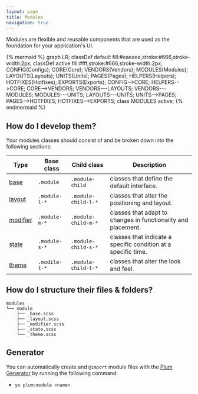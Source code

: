 ```yaml
---
layout: page
title: Modules
navigation: true
---
```


Modules are flexible and reusable components that are used as the foundation for your application's UI.

{% mermaid %}
graph LR;
    classDef default fill:#eaeaea,stroke:#666,stroke-width:2px;
    classDef active fill:#fff,stroke:#666,stroke-width:2px;
    CONFIG(Configs);
    CORE(Core);
    VENDORS(Vendors);
    MODULES(Modules);
    LAYOUTS(Layouts);
    UNITS(Units);
    PAGES(Pages);
    HELPERS(Helpers);
    HOTFIXES(Hotfixes);
    EXPORTS(Exports);
    CONFIG-->CORE;
    HELPERS-->CORE;
    CORE-->VENDORS;
    VENDORS---LAYOUTS;
    VENDORS---MODULES;
    MODULES---UNITS;
    LAYOUTS---UNITS;
    UNITS-->PAGES;
    PAGES-->HOTFIXES;
    HOTFIXES-->EXPORTS;
    class MODULES active;
{% endmermaid %}

## How do I develop them?

Your modules classes should consist of and be broken down into the following sections:

Type                              | Base class     | Child class         | Description
----------------------------------|----------------|---------------------|-------------
[base](modules-base.html)         | `.module`      | `.module-child`     | classes that define the default interface.
[layout](modules-layout.html)     | `.module-l-*`  | `.module-child-l-*` | classes that alter the positioning and layout.
[modifier](modules-modifier.html) | `.module-m-*`  | `.module-child-m-*` | classes that adapt to changes in functionality and placement.
[state](modules-state.html)       | `.module-s-*`  | `.module-child-s-*` | classes that indicate a specific condition at a specific time.
[theme](modules-theme.html)       | `.modile-t-*`  | `.module-child-t-*` | classes that alter the look and feel.


## How do I structure their files & folders?

```text
modules
└── module
    ├── _base.scss
    ├── _layout.scss
    ├── _modifier.scss
    ├── _state.scss
    └── _theme.scss
```

## Generator

You can automatically create and `@import` module files with the [Plum Generator](https://github.com/plum-css/generator-plum) by running the following command:

- `yo plum:module <name>`
